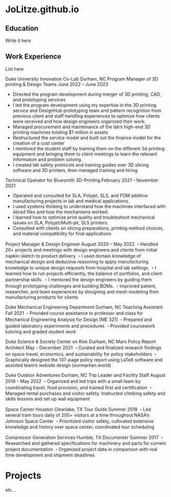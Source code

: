 # JoLitze.github.io


## Education
Write it here


## Work Experience
List here

Duke University Innovation Co-Lab									    Durham, NC
Program Manager of 3D printing & Design Teams						      June 2022 – June 2023
- Directed the program development during merger of 3D printing, CAD, and prototyping services 
- I led the program development using my expertise in the 3D printing service and DesignHub prototyping team and pattern 
     recognition from previous client and staff handling experiences to optimize how clients were received and how design engineers 
     organized their work.
- Managed procurement and maintenance of the lab’s high-end 3D printing machines totaling $1 million in assets
- Restructured the service model and built out the finance model for the creation of a cost center
- I mentored the student staff by training them on the different 3d printing equipment and bringing them to client meetings to 
     learn the relevant information and problem solving.
- I created lab safety protocols and training guides over 3D slicing software and 3D printers, then managed training and hiring 

Technical Operator for Bluesmith 3D-Printing					   February 2021 – November 2021
- Operated and consulted for SLA, Polyjet, SLS, and FDM additive manufacturing projects in lab and medical applications.
- I used systems thinking to understand how the machines interfaced with sliced files and how the mechanisms worked.
- I learned how to optimize print quality and troubleshoot mechanical issues on SLA, Polyjet/Multi-jet, SLS printers.
- Consulted with clients on slicing preparations, printing method choices, and material compatibility for final applications

Project Manager & Design Engineer							              August 2020 – May 2022
・Handled 20+ projects and meetings with design engineers and clients from initial napkin sketch to product delivery 
・I used domain knowledge of mechanical design and deductive reasoning to apply manufacturing knowledge to unique design 
     requests from hospital and lab settings.
・I learned how to run projects efficiently, the balance of portfolios, and client partnership skills.
・I mentored the design engineers by guiding them through prototyping challenges and building BOMs.
・Improved patient, researcher, and team experiences by designing and mesh modeling then manufacturing products for clients 

Duke Mechanical Engineering Department								    Durham, NC
Teaching Assistant											            Fall 2021
・Provided course assistance to professor and class for Mechanical Engineering Analysis for Design [ME 321]
・Prepared and guided laboratory experiments and procedures
・Provided coursework tutoring and graded student work

Duke Science & Society Center on Risk								    Durham, NC
Mars Policy Report Architect									     May – December 2021
・Curated and finalized research findings on space travel, economics, and sustainability for policy stakeholders
・Graphically designed the 137-page policy report using LaTeX software and assisted team’s website design (ourmartian.world)

Duke Outdoor Adventures										    Durham, NC
Trip Leader and Facility Staff									August 2018 – May 2022
・Organized and led trips with a small team by coordinating travel, food provision, and trained first aid certification
・Managed rental purchases and visitor safety. Instructed climbing safety and skills lessons and set up wall equipment

Space Center Houston											  Clearlake, TX
Tour Guide												    Summer 2018 
・Led several tram tours daily of 200+ visitors at a time throughout NASA’s Johnson Space Center
・Prioritized visitor safety, cultivated extensive knowledge and history over space center, coordinated tour scheduling

Compressor Generation Services									     Humble, TX	
Documenter												    Summer 2017
・Researched and gathered specifications for machinery and parts for current project documentation
・Organized project data in comparison with real time development and shipment deadlines


# Projects
etc...
